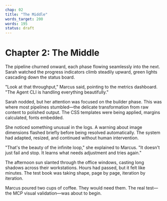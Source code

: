 ```yaml
---
chap: 02
title: "The Middle"
words_target: 200
words: 195
status: draft
---
```


# Chapter 2: The Middle

The pipeline churned onward, each phase flowing seamlessly into the next. Sarah watched the progress indicators climb steadily upward, green lights cascading down the status board.

"Look at that throughput," Marcus said, pointing to the metrics dashboard. "The Agent CLI is handling everything beautifully."

Sarah nodded, but her attention was focused on the builder phase. This was where most pipelines stumbled—the delicate transformation from raw content to polished output. The CSS templates were being applied, margins calculated, fonts embedded.

She noticed something unusual in the logs. A warning about image dimensions flashed briefly before being resolved automatically. The system had adapted, resized, and continued without human intervention.

"That's the beauty of the infinite loop," she explained to Marcus. "It doesn't just fail and stop. It learns what needs adjustment and tries again."

The afternoon sun slanted through the office windows, casting long shadows across their workstations. Hours had passed, but it felt like minutes. The test book was taking shape, page by page, iteration by iteration.

Marcus poured two cups of coffee. They would need them. The real test—the MCP visual validation—was about to begin.